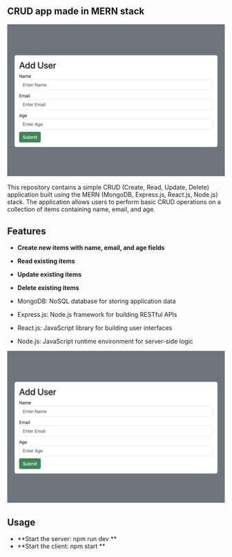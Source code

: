 ## CRUD app made in MERN stack
![Vice](resources/1.png)

This repository contains a simple CRUD (Create, Read, Update, Delete) application built using the MERN (MongoDB, Express.js, React.js, Node.js) stack. The application allows users to perform basic CRUD operations on a collection of items containing name, email, and age.

## Features
- **Create new items with name, email, and age fields**
- **Read existing items**
- **Update existing items**
- **Delete existing items**

- MongoDB: NoSQL database for storing application data
- Express.js: Node.js framework for building RESTful APIs
- React.js: JavaScript library for building user interfaces
- Node.js: JavaScript runtime environment for server-side logic

![Vice](resources/1.png)

## Usage
- **Start the server: npm run dev **
- **Start the client: npm start **
